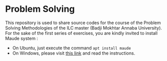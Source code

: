 # Problem Solving
This repository is used to share source codes for the course of the Problem Solving Methodologies of the ILC master (Badji Mokhtar Annaba University).
For the sake of the first series of exercises, you are kindly invited to install Maude system :
- On Ubuntu, just execute the command `apt install maude`
- On Windows, please visit [this link](http://maude.cs.illinois.edu/w/index.php/Installation_guidelines) and read the instructions.
